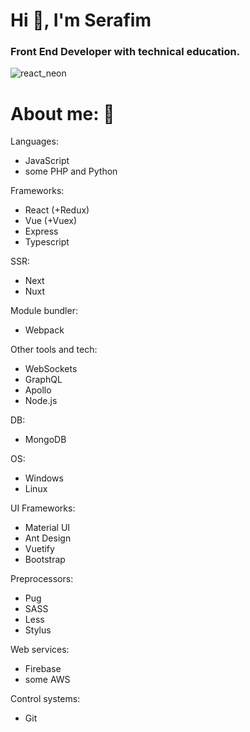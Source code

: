 <h1>Hi 👋, I'm Serafim</h1>

<h3> Front End Developer with technical education.</h3>

![react_neon](https://user-images.githubusercontent.com/55257833/132106346-fb006a49-558c-49ab-9378-5d600900323d.png)

# About me: :thinking:

Languages:

- JavaScript
- some PHP and Python

Frameworks:

- React (+Redux)
- Vue (+Vuex)
- Express
- Typescript

SSR:

- Next
- Nuxt

Module bundler:

- Webpack

Other tools and tech:

- WebSockets
- GraphQL
- Apollo
- Node.js

DB:

- MongoDB

OS:

- Windows
- Linux

UI Frameworks:

- Material UI
- Ant Design
- Vuetify
- Bootstrap

Preprocessors:

- Pug
- SASS
- Less
- Stylus

Web services:

- Firebase
- some AWS

Control systems:

- Git
